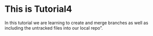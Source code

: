 # This is Tutorial4
In this tutorial we are learning to create and merge branches as well as including the untracked files into our local repo”.